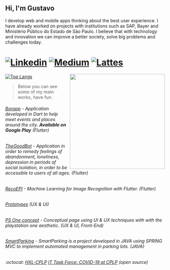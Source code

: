 ## Hi, I'm Gustavo
I develop web and mobile apps thinking about the best user experience. I have already worked on projects with institutions such as SAP, Bayer and Ministério Público do Estado de São Paulo. I believe that with technology and innovation we can improve a better society, solve big problems and challenges today.

# [![Linkedin](https://img.shields.io/badge/-LinkedIn-242A2D?style=flat-square&logo=Linkedin&logoColor=white&link=https://www.linkedin.com/in/gustavoduregger/)](https://www.linkedin.com/in/gustavoduregger/) [![Medium](https://img.shields.io/badge/-Medium-242A2D?style=flat-square&logo=medium&logoColor=white&link=https://medium.com/@gustavo.duregger)](https://medium.com/@gustavo.duregger) [![Lattes](https://img.shields.io/badge/-CNPqLattes-242A2D?style=flat-square&link=http://lattes.cnpq.br/7411070819178956)](http://lattes.cnpq.br/7411070819178956) 

<img align="right" width="300" src="https://github-readme-stats.vercel.app/api?username=GustavoDuregger&theme=tokyonight"/>

<p align="right">
  
[![Top Langs](https://github-readme-stats.vercel.app/api/top-langs/?username=GustavoDuregger&layout=compact&hide=Jupyter+Notebook,html&theme=tokyonight)]()

<p/>

> Below you can see some of my main works, have fun.

###### [Borapp](https://play.google.com/store/apps/details?id=com.gduregger.borapp) - Application developed in Dart to help meet events and places around the city. **Available on Google Play** (Flutter)
###### [TheGoodBot](https://github.com/GustavoDuregger/the_good_bot_public) - Application in order to remedy feelings of abandonment, loneliness, depression in periods of social isolation, in order to be accessible to users of all ages. (Flutter)
###### [RecoEPI](https://github.com/GustavoDuregger/recoepi) - Machine Learning for Image Recognition with Flutter. (Flutter)
###### [Prototypes](https://gist.github.com/GustavoDuregger/12f46da46badcab1fee358437d7e0bc4) (UX & UI)
###### [PS One concept](https://github.com/GustavoDuregger/psone) - Conceptual page using UI & UX techniques with with the playstation one aesthetic. (UX & UI, Front-End)
###### [SmartParking](https://github.com/GustavoDuregger/SmartPark) - SmartParking is a project developed in JAVA using SPRING MVC to implement automated management in parking lots. (JAVA)
###### :octocat: [HXL-CPLP](https://github.com/HXL-CPLP) [IT Task Force: COVID-19 at CPLP](https://github.com/covid-taskforce-cplp) (open source)



